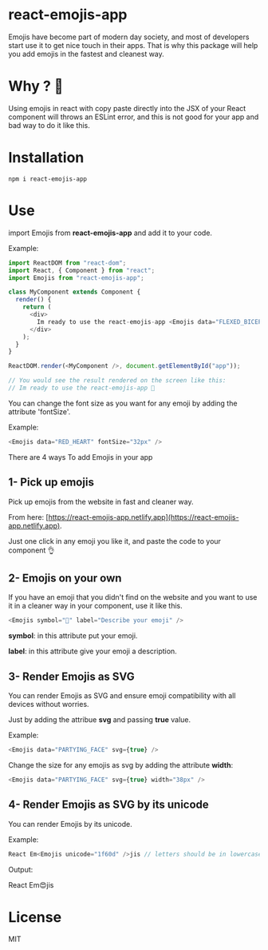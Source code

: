 # react-emojis-app

Emojis have become part of modern day society, and most of developers start use it to get nice touch in their apps.
That is why this package will help you add emojis in the fastest and cleanest way.

# Why ? 🤔

Using emojis in react with copy paste directly into the JSX of your React component will throws an ESLint error, and this is not good for your app and bad way to do it like this.

# Installation

`npm i react-emojis-app`

# Use

import Emojis from **react-emojis-app** and add it to your code.

Example:

```javascript
import ReactDOM from "react-dom";
import React, { Component } from "react";
import Emojis from "react-emojis-app";

class MyComponent extends Component {
  render() {
    return (
      <div>
        Im ready to use the react-emojis-app <Emojis data="FLEXED_BICEPS" />
      </div>
    );
  }
}

ReactDOM.render(<MyComponent />, document.getElementById("app"));

// You would see the result rendered on the screen like this:
// Im ready to use the react-emojis-app 💪
```

You can change the font size as you want for any emoji by adding the attribute 'fontSize'.

Example:

```javascript
<Emojis data="RED_HEART" fontSize="32px" />
```

There are 4 ways To add Emojis in your app

## 1- Pick up emojis

Pick up emojis from the website in fast and cleaner way.

From here: [https://react-emojis-app.netlify.app](https://react-emojis-app.netlify.app).

Just one click in any emoji you like it, and paste the code to your component 👌

## 2- Emojis on your own

If you have an emoji that you didn't find on the website and you want to use it in a cleaner way in your component, use it like this.

```javascript
<Emojis symbol="💎" label="Describe your emoji" />
```

**symbol**: in this attribute put your emoji.

**label**: in this attribute give your emoji a description.

## 3- Render Emojis as SVG

You can render Emojis as SVG and ensure emoji compatibility with all devices without worries.

Just by adding the attribue **svg** and passing **true** value.

Example:

```javascript
<Emojis data="PARTYING_FACE" svg={true} />
```

Change the size for any emojis as svg by adding the attribute **width**:

```javascript
<Emojis data="PARTYING_FACE" svg={true} width="38px" />
```

## 4- Render Emojis as SVG by its unicode

You can render Emojis by its unicode.

Example:

```javascript
React Em<Emojis unicode="1f60d" />jis // letters should be in lowercase
```

Output:

React Em😍jis

# License

MIT
